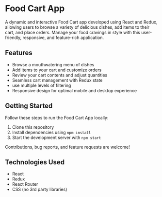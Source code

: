 # Food Cart App

A dynamic and interactive Food Cart app developed using React and Redux, allowing users to browse a variety of delicious dishes, add items to their cart, and place orders. Manage your food cravings in style with this user-friendly, responsive, and feature-rich application.

## Features

- Browse a mouthwatering menu of dishes
- Add items to your cart and customize orders
- Review your cart contents and adjust quantities
- Seamless cart management with Redux state
- use multiple levels of filtering
- Responsive design for optimal mobile and desktop experience


## Getting Started

Follow these steps to run the Food Cart App locally:

1. Clone this repository
2. Install dependencies using `npm install`
3. Start the development server with `npm start`

Contributions, bug reports, and feature requests are welcome!

## Technologies Used

- React
- Redux
- React Router
- CSS (no 3rd party libraries)


